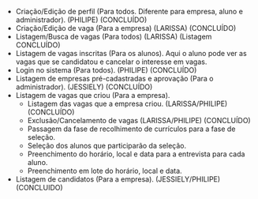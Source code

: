 - Criação/Edição de perfil (Para todos. Diferente para empresa, aluno e administrador). (PHILIPE) (CONCLUÍDO)
- Criação/Edição de vaga (Para a empresa) (LARISSA) (CONCLUÍDO)
- Listagem/Busca de vagas (Para todos) (LARISSA) (Listagem CONCLUÍDO)
- Listagem de vagas inscritas (Para os alunos). Aqui o aluno pode ver as vagas que se candidatou e cancelar o interesse em vagas.
- Login no sistema (Para todos). (PHILIPE) (CONCLUÍDO)
- Listagem de empresas pré-cadastradas e aprovação (Para o administrador). (JESSIELY) (CONCLUÍDO)
- Listagem de vagas que criou (Para a empresa). 
	- Listagem das vagas que a empresa criou. (LARISSA/PHILIPE) (CONCLUÍDO)
	- Exclusão/Cancelamento de vagas (LARISSA/PHILIPE) (CONCLUÍDO)
	- Passagem da fase de recolhimento de currículos para a fase de seleção.
	- Seleção dos alunos que participarão da seleção.
	- Preenchimento do horário, local e data para a entrevista para cada aluno.
	- Preenchimento em lote do horário, local e data.
- Listagem de candidatos (Para a empresa). (JESSIELY/PHILIPE) (CONCLUIDO)
